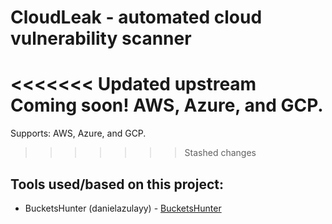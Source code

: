 # CloudLeak - automated cloud vulnerability scanner
<<<<<<< Updated upstream
Coming soon!
AWS, Azure, and GCP.
=======
Supports: AWS, Azure, and GCP.
>>>>>>> Stashed changes



## Tools used/based on this project:
- BucketsHunter (danielazulayy) - [BucketsHunter](https://github.com/DanielAzulayy/BucketsHunter)
